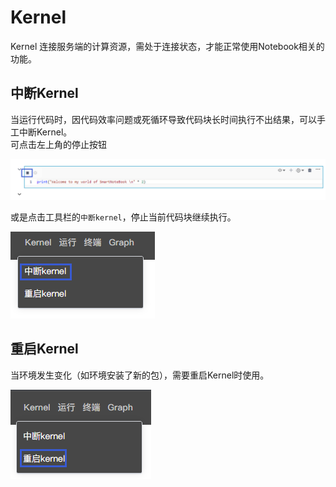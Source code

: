 # Kernel

Kernel 连接服务端的计算资源，需处于连接状态，才能正常使用Notebook相关的功能。

## 中断Kernel

当运行代码时，因代码效率问题或死循环导致代码块长时间执行不出结果，可以手工中断Kernel。  
可点击左上角的停止按钮

![](/assets/zdkr.png)

或是点击工具栏的`中断kernel`，停止当前代码块继续执行。

![](/assets/zdkr2.png)

## 重启Kernel

当环境发生变化（如环境安装了新的包），需要重启Kernel时使用。

![](/assets/cqkr.png)

